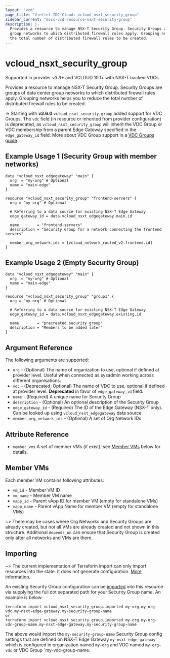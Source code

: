 ```yaml
---
layout: "vcd"
page_title: "Viettel IDC Cloud: vcloud_nsxt_security_group"
sidebar_current: "docs-vcd-resource-nsxt-security-group"
description: |-
  Provides a resource to manage NSX-T Security Group. Security Groups are groups of data center
  group networks to which distributed firewall rules apply. Grouping networks helps you to reduce
  the total number of distributed firewall rules to be created.
---
```


# vcloud\_nsxt\_security\_group

Supported in provider *v3.3+* and VCLOUD 10.1+ with NSX-T backed VDCs.

Provides a resource to manage NSX-T Security Group. Security Groups are groups of data center group
networks to which distributed firewall rules apply. Grouping networks helps you to reduce the total
number of distributed firewall rules to be created.

-> Starting with **v3.6.0** `vcloud_nsxt_security_group` added support for VDC Groups.
The `vdc` field (in resource or inherited from provider configuration) is deprecated, as `vcloud_nsxt_security_group` will
inherit the VDC Group or VDC membership from a parent Edge Gateway specified in the `edge_gateway_id` field.
More about VDC Group support in a [VDC Groups guide](/providers/viettelidc-provider/vcloud/latest/docs/guides/vdc_groups).

## Example Usage 1 (Security Group with member networks)

```hcl
data "vcloud_nsxt_edgegateway" "main" {
  org  = "my-org" # Optional
  name = "main-edge"
}

resource "vcloud_nsxt_security_group" "frontend-servers" {
  org = "my-org" # Optional

  # Referring to a data source for existing NSX-T Edge Gateway
  edge_gateway_id = data.vcloud_nsxt_edgegateway.main.id

  name        = "frontend-servers"
  description = "Security Group for a network connecting the frontend servers"

  member_org_network_ids = [vcloud_network_routed_v2.frontend.id]
}
```

## Example Usage 2 (Empty Security Group)
```hcl
data "vcloud_nsxt_edgegateway" "main" {
  org  = "my-org" # Optional
  name = "main-edge"
}

resource "vcloud_nsxt_security_group" "group1" {
  org = "my-org" # Optional

  # Referring to a data source for existing NSX-T Edge Gateway
  edge_gateway_id = data.vcloud_nsxt_edgegateway.existing.id

  name        = "precreated security group"
  description = "Members to be added later"
}
```

## Argument Reference

The following arguments are supported:

* `org` - (Optional) The name of organization to use, optional if defined at provider level. Useful
  when connected as sysadmin working across different organisations.
* `vdc` - (Deprecated; Optional) The name of VDC to use, optional if defined at provider level. **Deprecated**
  in favor of `edge_gateway_id` field.
* `name` - (Required) A unique name for Security Group
* `description` - (Optional) An optional description of the Security Group
* `edge_gateway_id` - (Required) The ID of the Edge Gateway (NSX-T only). Can be looked up using
  `vcloud_nsxt_edgegateway` data source
* `member_org_network_ids` - (Optional) A set of Org Network IDs

## Attribute Reference
* `member_vms` A set of member VMs (if exist). see [Member VMs](#member-vms) below for details.

<a id="member-vms"></a>
## Member VMs

Each member VM contains following attributes:

* `vm_id` - Member VM ID
* `vm_name` - Member VM name
* `vapp_id` - Parent vApp ID for member VM (empty for standalone VMs)
* `vapp_name` - Parent vApp Name for member VM (empty for standalone VMs)

~> There may be cases where Org Networks and Security Groups are already created, but
not all VMs are already created and not shown in this structure. Additional `depends_on` can ensure
that Security Group is created only after all networks and VMs are there.

## Importing

~> The current implementation of Terraform import can only import resources into the state.
It does not generate configuration. [More information.](https://www.terraform.io/docs/import/)

An existing Security Group configuration can be [imported][docs-import] into this resource
via supplying the full dot separated path for your Security Group name. An example is
below:

[docs-import]: https://www.terraform.io/docs/import/

```
terraform import vcloud_nsxt_security_group.imported my-org.my-org-vdc.my-nsxt-edge-gateway.my-security-group-name
or
terraform import vcloud_nsxt_security_group.imported my-org.my-org-vdc-group-name.my-nsxt-edge-gateway.my-security-group-name
```

The above would import the `my-security-group-name` Security Group config settings that are defined
on NSX-T Edge Gateway `my-nsxt-edge-gateway` which is configured in organization named `my-org` and
VDC named `my-org-vdc` or VDC Group `my-vdc-group-name.
